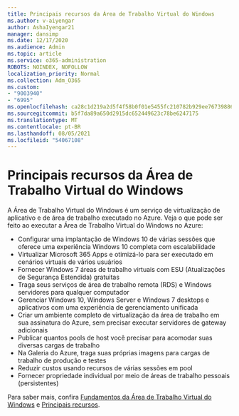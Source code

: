 ```yaml
---
title: Principais recursos da Área de Trabalho Virtual do Windows
ms.author: v-aiyengar
author: AshaIyengar21
manager: dansimp
ms.date: 12/17/2020
ms.audience: Admin
ms.topic: article
ms.service: o365-administration
ROBOTS: NOINDEX, NOFOLLOW
localization_priority: Normal
ms.collection: Adm_O365
ms.custom:
- "9003940"
- "6995"
ms.openlocfilehash: ca28c1d219a2d5f4f58b0f01e5455fc210782b929ee767398867485b4ad8761f
ms.sourcegitcommit: b5f7da89a650d2915dc652449623c78be6247175
ms.translationtype: MT
ms.contentlocale: pt-BR
ms.lasthandoff: 08/05/2021
ms.locfileid: "54067108"
---
```

# <a name="key-capabilities-of-windows-virtual-desktop"></a>Principais recursos da Área de Trabalho Virtual do Windows

A Área de Trabalho Virtual do Windows é um serviço de virtualização de aplicativo e de área de trabalho executado no Azure. Veja o que pode ser feito ao executar a Área de Trabalho Virtual do Windows no Azure:

- Configurar uma implantação de Windows 10 de várias sessões que oferece uma experiência Windows 10 completa com escalabilidade
- Virtualizar Microsoft 365 Apps e otimizá-lo para ser executado em cenários virtuais de vários usuários
- Fornecer Windows 7 áreas de trabalho virtuais com ESU (Atualizações de Segurança Estendida) gratuitas
- Traga seus serviços de área de trabalho remota (RDS) e Windows servidores para qualquer computador
- Gerenciar Windows 10, Windows Server e Windows 7 desktops e aplicativos com uma experiência de gerenciamento unificada
- Criar um ambiente completo de virtualização da área de trabalho em sua assinatura do Azure, sem precisar executar servidores de gateway adicionais
- Publicar quantos pools de host você precisar para acomodar suas diversas cargas de trabalho
- Na Galeria do Azure, traga suas próprias imagens para cargas de trabalho de produção e testes
- Reduzir custos usando recursos de várias sessões em pool
- Fornecer propriedade individual por meio de áreas de trabalho pessoais (persistentes)

Para saber mais, confira [Fundamentos da Área de Trabalho Virtual do Windows](https://go.microsoft.com/fwlink/?linkid=2127033) e [Principais recursos](https://go.microsoft.com/fwlink/?linkid=2127033).

